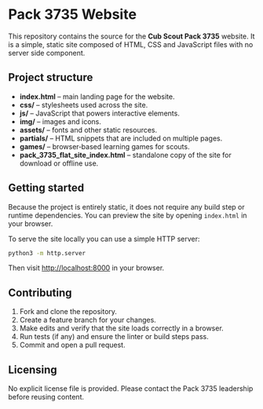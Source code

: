 # Pack 3735 Website

This repository contains the source for the **Cub Scout Pack 3735** website.  It is a simple, static site composed of HTML, CSS and JavaScript files with no server side component.

## Project structure

- **index.html** – main landing page for the website.
- **css/** – stylesheets used across the site.
- **js/** – JavaScript that powers interactive elements.
- **img/** – images and icons.
- **assets/** – fonts and other static resources.
- **partials/** – HTML snippets that are included on multiple pages.
- **games/** – browser‑based learning games for scouts.
- **pack_3735_flat_site_index.html** – standalone copy of the site for download or offline use.

## Getting started

Because the project is entirely static, it does not require any build step or runtime dependencies.  You can preview the site by opening `index.html` in your browser.

To serve the site locally you can use a simple HTTP server:

```bash
python3 -m http.server
```

Then visit [http://localhost:8000](http://localhost:8000) in your browser.

## Contributing

1. Fork and clone the repository.
2. Create a feature branch for your changes.
3. Make edits and verify that the site loads correctly in a browser.
4. Run tests (if any) and ensure the linter or build steps pass.
5. Commit and open a pull request.

## Licensing

No explicit license file is provided.  Please contact the Pack 3735 leadership before reusing content.


